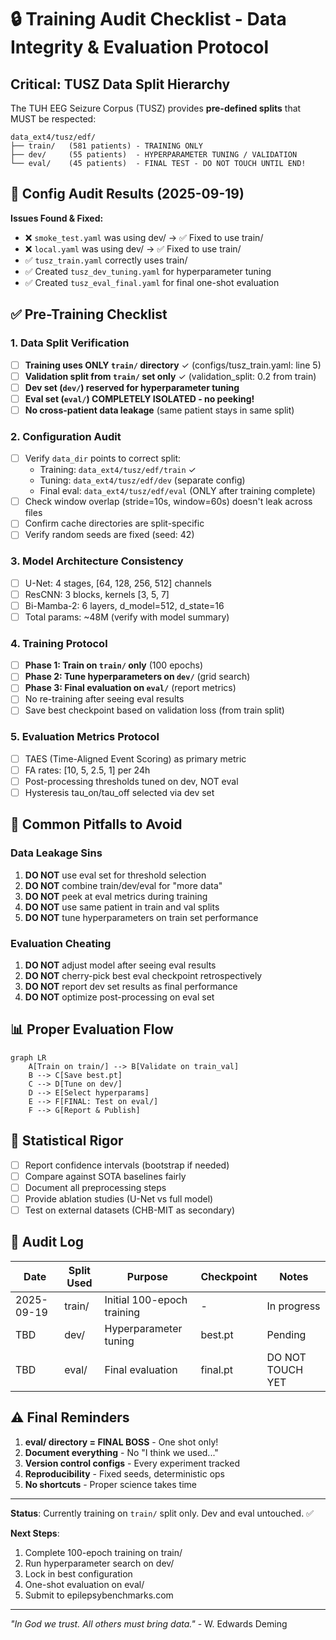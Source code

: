 # 🔒 Training Audit Checklist - Data Integrity & Evaluation Protocol

## Critical: TUSZ Data Split Hierarchy

The TUH EEG Seizure Corpus (TUSZ) provides **pre-defined splits** that MUST be respected:

```
data_ext4/tusz/edf/
├── train/   (581 patients) - TRAINING ONLY
├── dev/     (55 patients)  - HYPERPARAMETER TUNING / VALIDATION
└── eval/    (45 patients)  - FINAL TEST - DO NOT TOUCH UNTIL END!
```

## 🔧 Config Audit Results (2025-09-19)

**Issues Found & Fixed:**
- ❌ `smoke_test.yaml` was using dev/ → ✅ Fixed to use train/
- ❌ `local.yaml` was using dev/ → ✅ Fixed to use train/
- ✅ `tusz_train.yaml` correctly uses train/
- ✅ Created `tusz_dev_tuning.yaml` for hyperparameter tuning
- ✅ Created `tusz_eval_final.yaml` for final one-shot evaluation

## ✅ Pre-Training Checklist

### 1. Data Split Verification
- [ ] **Training uses ONLY `train/` directory** ✓ (configs/tusz_train.yaml: line 5)
- [ ] **Validation split from `train/` set only** ✓ (validation_split: 0.2 from train)
- [ ] **Dev set (`dev/`) reserved for hyperparameter tuning**
- [ ] **Eval set (`eval/`) COMPLETELY ISOLATED - no peeking!**
- [ ] **No cross-patient data leakage** (same patient stays in same split)

### 2. Configuration Audit
- [ ] Verify `data_dir` points to correct split:
  - Training: `data_ext4/tusz/edf/train` ✓
  - Tuning: `data_ext4/tusz/edf/dev` (separate config)
  - Final eval: `data_ext4/tusz/edf/eval` (ONLY after training complete)
- [ ] Check window overlap (stride=10s, window=60s) doesn't leak across files
- [ ] Confirm cache directories are split-specific
- [ ] Verify random seeds are fixed (seed: 42)

### 3. Model Architecture Consistency
- [ ] U-Net: 4 stages, [64, 128, 256, 512] channels
- [ ] ResCNN: 3 blocks, kernels [3, 5, 7]
- [ ] Bi-Mamba-2: 6 layers, d_model=512, d_state=16
- [ ] Total params: ~48M (verify with model summary)

### 4. Training Protocol
- [ ] **Phase 1: Train on `train/` only** (100 epochs)
- [ ] **Phase 2: Tune hyperparameters on `dev/`** (grid search)
- [ ] **Phase 3: Final evaluation on `eval/`** (report metrics)
- [ ] No re-training after seeing eval results
- [ ] Save best checkpoint based on validation loss (from train split)

### 5. Evaluation Metrics Protocol
- [ ] TAES (Time-Aligned Event Scoring) as primary metric
- [ ] FA rates: [10, 5, 2.5, 1] per 24h
- [ ] Post-processing thresholds tuned on dev, NOT eval
- [ ] Hysteresis tau_on/tau_off selected via dev set

## 🚫 Common Pitfalls to Avoid

### Data Leakage Sins
1. **DO NOT** use eval set for threshold selection
2. **DO NOT** combine train/dev/eval for "more data"
3. **DO NOT** peek at eval metrics during training
4. **DO NOT** use same patient in train and val splits
5. **DO NOT** tune hyperparameters on train set performance

### Evaluation Cheating
1. **DO NOT** adjust model after seeing eval results
2. **DO NOT** cherry-pick best eval checkpoint retrospectively
3. **DO NOT** report dev set results as final performance
4. **DO NOT** optimize post-processing on eval set

## 📊 Proper Evaluation Flow

```mermaid
graph LR
    A[Train on train/] --> B[Validate on train_val]
    B --> C[Save best.pt]
    C --> D[Tune on dev/]
    D --> E[Select hyperparams]
    E --> F[FINAL: Test on eval/]
    F --> G[Report & Publish]
```

## 🔬 Statistical Rigor

- [ ] Report confidence intervals (bootstrap if needed)
- [ ] Compare against SOTA baselines fairly
- [ ] Document all preprocessing steps
- [ ] Provide ablation studies (U-Net vs full model)
- [ ] Test on external datasets (CHB-MIT as secondary)

## 📝 Audit Log

| Date | Split Used | Purpose | Checkpoint | Notes |
|------|-----------|---------|------------|-------|
| 2025-09-19 | train/ | Initial 100-epoch training | - | In progress |
| TBD | dev/ | Hyperparameter tuning | best.pt | Pending |
| TBD | eval/ | Final evaluation | final.pt | DO NOT TOUCH YET |

## ⚠️ Final Reminders

1. **eval/ directory = FINAL BOSS** - One shot only!
2. **Document everything** - No "I think we used..."
3. **Version control configs** - Every experiment tracked
4. **Reproducibility** - Fixed seeds, deterministic ops
5. **No shortcuts** - Proper science takes time

---

**Status**: Currently training on `train/` split only. Dev and eval untouched. ✅

**Next Steps**:
1. Complete 100-epoch training on train/
2. Run hyperparameter search on dev/
3. Lock in best configuration
4. One-shot evaluation on eval/
5. Submit to epilepsybenchmarks.com

---

*"In God we trust. All others must bring data."* - W. Edwards Deming
